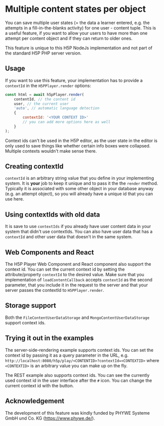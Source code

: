 # Multiple content states per object

You can save multiple user states (= the data a learner entered, e.g. the
attempts in a fill-in-the-blanks activity) for one user - content tuple. This is
a useful feature, if you want to allow your users to have more than one attempt
per content object and if they can return to older ones.

This feature is unique to this H5P NodeJs implementation and not part of the
standard H5P PHP server version.

## Usage

If you want to use this feature, your implementation has to provide a
`contextId` in the `H5PPlayer.render` options:

```js
const html = await h5pPlayer.render(
    contentId, // the content id
    user, // the current user
    'auto', // automatic language detection
    {
        contextId: '<YOUR CONTEXT ID>'
        // you can add more options here as well
    }
);
```

Context ids can't be used in the H5P editor, as the user state in the editor is
only used to save things like whether certain info boxes were collapsed.
Multiple contexts wouldn't make sense there.

## Creating contextId

`contextId` is an arbitrary string value that you define in your implementing
system. It is **your** job to keep it unique and to pass it the the `render`
method. Typically it is associated with some other object in your database
anyway (e.g. an attempt object), so you will already have a unique id that you
can use here.

## Using contextIds with old data

It is save to use `contextIds` if you already have user content data in your
system that didn't use contextIds. You can also have user data that has a
`contextId` and other user data that doesn't in the same system.

## Web Components and React

The H5P Player Web Component and React component also support the context id.
You can set the current context id by setting the attribute/property `contextId`
to the desired value. Make sure that you implementation of `loadContentCallback`
accepts `contextId` as the second parameter, that you include it in the request
to the server and that your server passes the contextId to `H5PPlayer.render`.

## Storage support

Both the `FileContentUserDataStorage` and `MongoContentUserDataStorage` support
context ids.

## Trying it out in the examples

The server-side-rendering example supports context ids. You can set the context
id by passing it as a query parameter in the URL, e.g.
`http://localhost:8080/h5p/play/<CONTENTID>?contextId=<CONTEXTID>` where
`<CONTEXTID>` is an arbitrary value you can make up on the fly.

The REST example also supports context ids. You can see the currently used
context id in the user interface after the `#` icon. You can change the current
context id with the button.

## Acknowledgement

The development of this feature was kindly funded by PHYWE Systeme GmbH und Co.
KG (https://www.phywe.de/).
